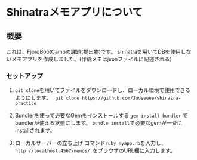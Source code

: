 # Shinatraメモアプリについて
## 概要
これは、FjordBootCampの課題(提出物)です。
shinatraを用いてDBを使用しないメモアプリを作成しました。(作成メモはjsonファイルに記述される)

### セットアップ
1. `git clone`を用いてファイルをダウンロードし、ローカル環境で使用できるようにします。
` git clone https://github.com/Judeeeee/shinatra-practice`

2. Bundlerを使って必要なGemをインストールする
`gem install bundler` でbundlerが使える状態にします。
 `bundle install`で必要なgemが一斉にinstallされます。

3. ローカルサーバーの立ち上げ
コマンド`ruby myapp.rb`を入力し、`http://localhost:4567/memos/ `をブラウザのURL欄に入力します。
